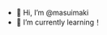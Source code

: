 - 👋 Hi, I’m @masuimaki
- 🌱 I’m currently learning！

<!---
masuimaki/masuimaki is a ✨ special ✨ repository because its `README.md` (this file) appears on your GitHub profile.
You can click the Preview link to take a look at your changes.
--->
